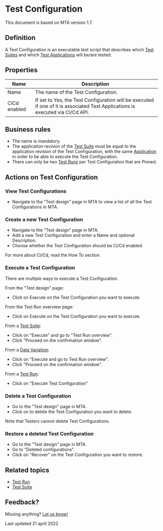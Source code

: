 # Test Configuration 

This document is based on MTA version 1.7.

## Definition

A Test Configuration is an executable test script that describes which [Test Suites](test-suite) and which [Test Applications](test-application) will be/are tested. 

## Properties
| Name | Description |
| ----------- | ----------- |
| Name | The name of the Test Configuration. |
| CiCd enabled | If set to Yes, the Test Configuration will be executed if one of it is associated Test Applications is executed via Ci/Cd API. |

## Business rules
- The name is mandatory.
- The application revision of the [Test Suite](test-suite) must be equal to the application revision of the Test Configuration, with the same [Application](application) in order to be able to execute the Test Configuration.
- There can only be two [Test Runs](test-run) per Test Configuration that are Pinned.

## Actions on Test Configuration

### View Test Configurations
- Navigate to the "Test design" page in MTA to view a list of all the Test Configurations in MTA.

### Create a new Test Configuration
- Navigate to the "Test design" page in MTA. 
- Add a new Test Configuration and enter a Name and optional Description. 
- Choose whether the Test Configuration should be Ci/Cd enabled. 

For more about Ci/Cd, read the How To section.

### Execute a Test Configuration
There are multiple ways to execute a Test Configuration. 

From the "Test design" page:
- Click on Execute on the Test Configuration you want to execute.

From the Test Run overview page:
- Click on Execute on the Test Configuration you want to execute.

From a [Test Suite](test-suite):
- Click on "Execute" and go to "Test Run overview".
- Click "Proceed on the confirmation window".

From a [Data Variation](datavariation):
- Click on "Execute and go to Test Run overview".
- Click "Proceed on the confirmation window".

From a [Test Run](test-run):
- Click on "Execute Test Configuration"

### Delete a Test Configuration
- Go to the "Test design" page in MTA. 
- Click on <i class="fas fa-trash-alt"></i> to delete the Test Configuration you want to delete.

Note that Testers cannot delete Test Configurations.

### Restore a deleted Test Configuration
- Go to the "Test design" page in MTA. 
- Go to "Deleted configurations".
- Click on "Recover" on the Test Configuration you want to restore.

## Related topics
- [Test Run](test-run)
- [Test Suite](test-suite)

## Feedback?
Missing anything? [Let us know!](mailto:support@menditect.com)

Last updated 21 april 2022
